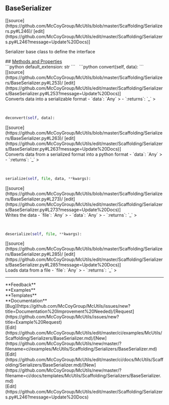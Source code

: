 ## <a id="McUtils.Scaffolding.Serializers.BaseSerializer">BaseSerializer</a> 

<div class="docs-source-link" markdown="1">
[[source](https://github.com/McCoyGroup/McUtils/blob/master/Scaffolding/Serializers.py#L246)/
[edit](https://github.com/McCoyGroup/McUtils/edit/master/Scaffolding/Serializers.py#L246?message=Update%20Docs)]
</div>

Serializer base class to define the interface







<div class="collapsible-section">
 <div class="collapsible-section collapsible-section-header" markdown="1">
## <a class="collapse-link" data-toggle="collapse" href="#methods" markdown="1"> Methods and Properties</a> <a class="float-right" data-toggle="collapse" href="#methods"><i class="fa fa-chevron-down"></i></a>
 </div>
 <div class="collapsible-section collapsible-section-body collapse show" id="methods" markdown="1">
 ```python
default_extension: str
```
<a id="McUtils.Scaffolding.Serializers.BaseSerializer.convert" class="docs-object-method">&nbsp;</a> 
```python
convert(self, data): 
```
<div class="docs-source-link" markdown="1">
[[source](https://github.com/McCoyGroup/McUtils/blob/master/Scaffolding/Serializers/BaseSerializer.py#L253)/
[edit](https://github.com/McCoyGroup/McUtils/edit/master/Scaffolding/Serializers/BaseSerializer.py#L253?message=Update%20Docs)]
</div>
Converts data into a serializable format
  - `data`: `Any`
    > 
  - `:returns`: `_`
    >


<a id="McUtils.Scaffolding.Serializers.BaseSerializer.deconvert" class="docs-object-method">&nbsp;</a> 
```python
deconvert(self, data): 
```
<div class="docs-source-link" markdown="1">
[[source](https://github.com/McCoyGroup/McUtils/blob/master/Scaffolding/Serializers/BaseSerializer.py#L263)/
[edit](https://github.com/McCoyGroup/McUtils/edit/master/Scaffolding/Serializers/BaseSerializer.py#L263?message=Update%20Docs)]
</div>
Converts data from a serialized format into a python format
  - `data`: `Any`
    > 
  - `:returns`: `_`
    >


<a id="McUtils.Scaffolding.Serializers.BaseSerializer.serialize" class="docs-object-method">&nbsp;</a> 
```python
serialize(self, file, data, **kwargs): 
```
<div class="docs-source-link" markdown="1">
[[source](https://github.com/McCoyGroup/McUtils/blob/master/Scaffolding/Serializers/BaseSerializer.py#L273)/
[edit](https://github.com/McCoyGroup/McUtils/edit/master/Scaffolding/Serializers/BaseSerializer.py#L273?message=Update%20Docs)]
</div>
Writes the data
  - `file`: `Any`
    > 
  - `data`: `Any`
    > 
  - `:returns`: `_`
    >


<a id="McUtils.Scaffolding.Serializers.BaseSerializer.deserialize" class="docs-object-method">&nbsp;</a> 
```python
deserialize(self, file, **kwargs): 
```
<div class="docs-source-link" markdown="1">
[[source](https://github.com/McCoyGroup/McUtils/blob/master/Scaffolding/Serializers/BaseSerializer.py#L285)/
[edit](https://github.com/McCoyGroup/McUtils/edit/master/Scaffolding/Serializers/BaseSerializer.py#L285?message=Update%20Docs)]
</div>
Loads data from a file
  - `file`: `Any`
    > 
  - `:returns`: `_`
    >
 </div>
</div>












---


<div markdown="1" class="text-secondary">
<div class="container">
  <div class="row">
   <div class="col" markdown="1">
**Feedback**   
</div>
   <div class="col" markdown="1">
**Examples**   
</div>
   <div class="col" markdown="1">
**Templates**   
</div>
   <div class="col" markdown="1">
**Documentation**   
</div>
   <div class="col" markdown="1">
   
</div>
   <div class="col" markdown="1">
   
</div>
   <div class="col" markdown="1">
   
</div>
</div>
  <div class="row">
   <div class="col" markdown="1">
[Bug](https://github.com/McCoyGroup/McUtils/issues/new?title=Documentation%20Improvement%20Needed)/[Request](https://github.com/McCoyGroup/McUtils/issues/new?title=Example%20Request)   
</div>
   <div class="col" markdown="1">
[Edit](https://github.com/McCoyGroup/McUtils/edit/master/ci/examples/McUtils/Scaffolding/Serializers/BaseSerializer.md)/[New](https://github.com/McCoyGroup/McUtils/new/master/?filename=ci/examples/McUtils/Scaffolding/Serializers/BaseSerializer.md)   
</div>
   <div class="col" markdown="1">
[Edit](https://github.com/McCoyGroup/McUtils/edit/master/ci/docs/McUtils/Scaffolding/Serializers/BaseSerializer.md)/[New](https://github.com/McCoyGroup/McUtils/new/master/?filename=ci/docs/templates/McUtils/Scaffolding/Serializers/BaseSerializer.md)   
</div>
   <div class="col" markdown="1">
[Edit](https://github.com/McCoyGroup/McUtils/edit/master/Scaffolding/Serializers.py#L246?message=Update%20Docs)   
</div>
   <div class="col" markdown="1">
   
</div>
   <div class="col" markdown="1">
   
</div>
   <div class="col" markdown="1">
   
</div>
</div>
</div>
</div>